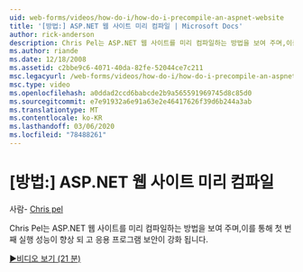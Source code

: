 ```yaml
---
uid: web-forms/videos/how-do-i/how-do-i-precompile-an-aspnet-website
title: '[방법:] ASP.NET 웹 사이트 미리 컴파일 | Microsoft Docs'
author: rick-anderson
description: Chris Pel는 ASP.NET 웹 사이트를 미리 컴파일하는 방법을 보여 주며,이를 통해 첫 번째 실행 성능이 향상 되 고 응용 프로그램 보안이 강화 됩니다.
ms.author: riande
ms.date: 12/18/2008
ms.assetid: c2bbe9c6-4071-40da-82fe-52044ce7c211
msc.legacyurl: /web-forms/videos/how-do-i/how-do-i-precompile-an-aspnet-website
msc.type: video
ms.openlocfilehash: a0ddad2ccd6babcde2b9a565591969745d8c85d0
ms.sourcegitcommit: e7e91932a6e91a63e2e46417626f39d6b244a3ab
ms.translationtype: MT
ms.contentlocale: ko-KR
ms.lasthandoff: 03/06/2020
ms.locfileid: "78488261"
---
```

# <a name="how-do-i-precompile-an-aspnet-website"></a>[방법:] ASP.NET 웹 사이트 미리 컴파일

사람- [Chris pel](https://twitter.com/chrispels)

Chris Pel는 ASP.NET 웹 사이트를 미리 컴파일하는 방법을 보여 주며,이를 통해 첫 번째 실행 성능이 향상 되 고 응용 프로그램 보안이 강화 됩니다.

[&#9654;비디오 보기 (21 분)](https://channel9.msdn.com/Blogs/ASP-NET-Site-Videos/how-do-i-precompile-an-aspnet-website)
